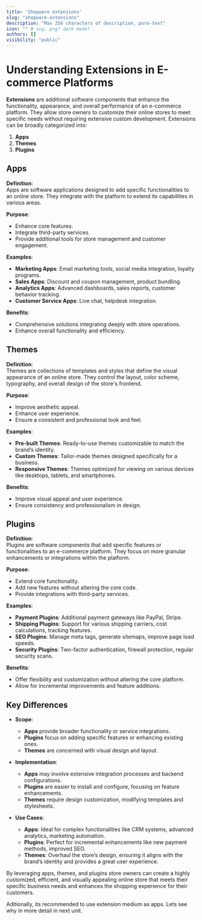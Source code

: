 ```yaml
---
title: 'Shopware extensions'
slug: "shopware-extensions"
description: "Max 256 characters of description, pure-text"
icon: "" # svg, png? dark mode?
authors: []
visibility: "public"
---
```


# Understanding Extensions in E-commerce Platforms

**Extensions** are additional software components that enhance the functionality, appearance, and overall performance of an e-commerce platform. They allow store owners to customize their online stores to meet specific needs without requiring extensive custom development. Extensions can be broadly categorized into:

1. **Apps**
2. **Themes**
3. **Plugins**

## Apps

**Definition**:  
Apps are software applications designed to add specific functionalities to an online store. They integrate with the platform to extend its capabilities in various areas.

**Purpose**:
- Enhance core features.
- Integrate third-party services.
- Provide additional tools for store management and customer engagement.

**Examples**:
- **Marketing Apps**: Email marketing tools, social media integration, loyalty programs.
- **Sales Apps**: Discount and coupon management, product bundling.
- **Analytics Apps**: Advanced dashboards, sales reports, customer behavior tracking.
- **Customer Service Apps**: Live chat, helpdesk integration.

**Benefits**:
  - Comprehensive solutions integrating deeply with store operations.
  - Enhance overall functionality and efficiency.

## Themes

**Definition**:  
Themes are collections of templates and styles that define the visual appearance of an online store. They control the layout, color scheme, typography, and overall design of the store's frontend.

**Purpose**:
- Improve aesthetic appeal.
- Enhance user experience.
- Ensure a consistent and professional look and feel.

**Examples**:
- **Pre-built Themes**: Ready-to-use themes customizable to match the brand’s identity.
- **Custom Themes**: Tailor-made themes designed specifically for a business.
- **Responsive Themes**: Themes optimized for viewing on various devices like desktops, tablets, and smartphones.

**Benefits**:
  - Improve visual appeal and user experience.
  - Ensure consistency and professionalism in design.

## Plugins

**Definition**:  
Plugins are software components that add specific features or functionalities to an e-commerce platform. They focus on more granular enhancements or integrations within the platform.

**Purpose**:
- Extend core functionality.
- Add new features without altering the core code.
- Provide integrations with third-party services.

**Examples**:
- **Payment Plugins**: Additional payment gateways like PayPal, Stripe.
- **Shipping Plugins**: Support for various shipping carriers, cost calculations, tracking features.
- **SEO Plugins**: Manage meta tags, generate sitemaps, improve page load speeds.
- **Security Plugins**: Two-factor authentication, firewall protection, regular security scans.

**Benefits**:
  - Offer flexibility and customization without altering the core platform.
  - Allow for incremental improvements and feature additions.

## Key Differences

- **Scope**: 
  - **Apps** provide broader functionality or service integrations.
  - **Plugins** focus on adding specific features or enhancing existing ones.
  - **Themes** are concerned with visual design and layout.

- **Implementation**:
  - **Apps** may involve extensive integration processes and backend configurations.
  - **Plugins** are easier to install and configure, focusing on feature enhancements.
  - **Themes** require design customization, modifying templates and stylesheets.

- **Use Cases**:
  - **Apps**: Ideal for complex functionalities like CRM systems, advanced analytics, marketing automation.
  - **Plugins**: Perfect for incremental enhancements like new payment methods, improved SEO.
  - **Themes**: Overhaul the store’s design, ensuring it aligns with the brand’s identity and provides a great user experience.

By leveraging apps, themes, and plugins store owners can create a highly customized, efficient, and visually appealing online store that meets their specific business needs and enhances the shopping experience for their customers.

Aditionally, its recommended to use extension medium as apps. Lets see why in more detail in next unit.